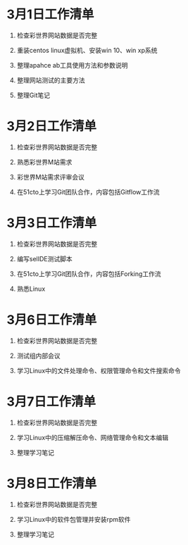 # 3月1日工作清单

1. 检查彩世界网站数据是否完整

2. 重装centos linux虚拟机、安装win 10、win xp系统

3. 整理apahce ab工具使用方法和参数说明

4. 整理网站测试的主要方法

5. 整理Git笔记

# 3月2日工作清单

1. 检查彩世界网站数据是否完整

2. 熟悉彩世界M站需求

3. 彩世界M站需求评审会议

4. 在51cto上学习Git团队合作，内容包括Gitflow工作流

# 3月3日工作清单

1. 检查彩世界网站数据是否完整

2. 编写selIDE测试脚本

3. 在51cto上学习Git团队合作，内容包括Forking工作流

4. 熟悉Linux

# 3月6日工作清单

1. 检查彩世界网站数据是否完整

2. 测试组内部会议

3. 学习Linux中的文件处理命令、权限管理命令和文件搜索命令

# 3月7日工作清单

1. 检查彩世界网站数据是否完整

2. 学习Linux中的压缩解压命令、网络管理命令和文本编辑

3. 整理学习笔记


# 3月8日工作清单

1. 检查彩世界网站数据是否完整

2. 学习Linux中的软件包管理并安装rpm软件

3. 整理学习笔记